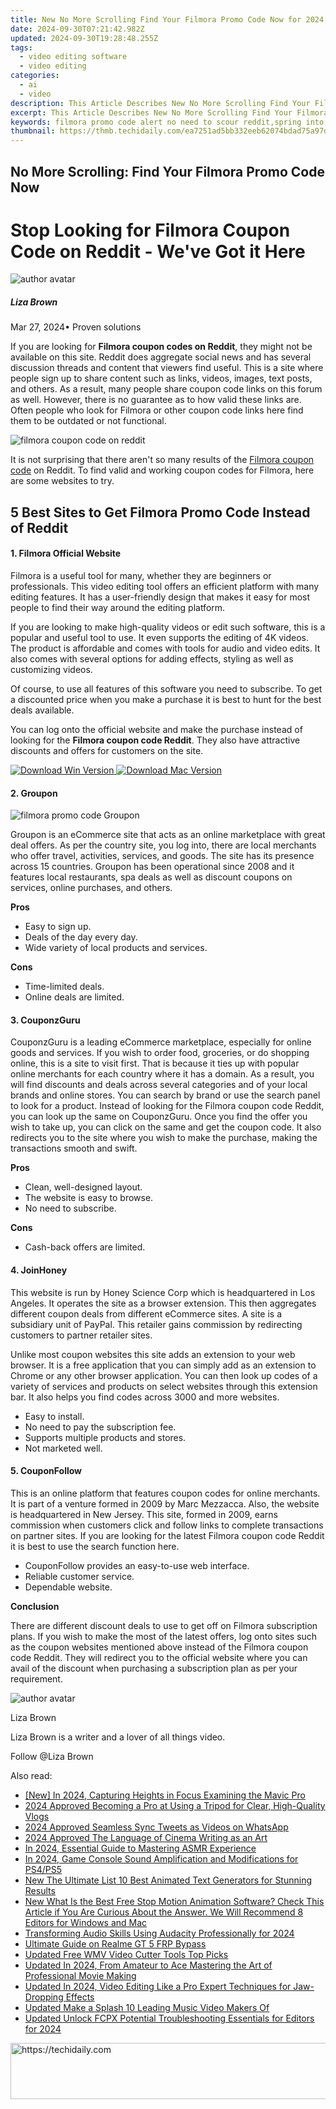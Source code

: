 ```yaml
---
title: New No More Scrolling Find Your Filmora Promo Code Now for 2024
date: 2024-09-30T07:21:42.982Z
updated: 2024-09-30T19:28:48.255Z
tags: 
  - video editing software
  - video editing
categories: 
  - ai
  - video
description: This Article Describes New No More Scrolling Find Your Filmora Promo Code Now for 2024
excerpt: This Article Describes New No More Scrolling Find Your Filmora Promo Code Now for 2024
keywords: filmora promo code alert no need to scour reddit,spring into action limited time filmora coupon code for march 2024,filmora deals and discounts 2024 your go to guide for savings,no more scrolling find your filmora promo code now,filmora promo codes 2024 your ultimate guide to savings,no more scrolling find the best filmora coupon codes inside,filmora promo codes 2024 your complete resource for discounts
thumbnail: https://thmb.techidaily.com/ea7251ad5bb332eeb62074bdad75a97d412bc5c90367153732b7b65655c151cd.jpg
---
```


## No More Scrolling: Find Your Filmora Promo Code Now

# Stop Looking for Filmora Coupon Code on Reddit - We've Got it Here

![author avatar](https://lh5.googleusercontent.com/-AIMmjowaFs4/AAAAAAAAAAI/AAAAAAAAABc/Y5UmwDaI7HU/s250-c-k/photo.jpg)

##### Liza Brown

 Mar 27, 2024• Proven solutions

If you are looking for **Filmora coupon codes on Reddit**, they might not be available on this site. Reddit does aggregate social news and has several discussion threads and content that viewers find useful. This is a site where people sign up to share content such as links, videos, images, text posts, and others. As a result, many people share coupon code links on this forum as well. However, there is no guarantee as to how valid these links are. Often people who look for Filmora or other coupon code links here find them to be outdated or not functional.

![filmora coupon code on reddit](https://images.wondershare.com/filmora/article-images/2021/filmora-coupon-code-reddit.jpg)

It is not surprising that there aren't so many results of the [Filmora coupon code](https://tools.techidaily.com/wondershare/filmora/download/) on Reddit. To find valid and working coupon codes for Filmora, here are some websites to try.

## 5 Best Sites to Get Filmora Promo Code Instead of Reddit

#### 1. Filmora Official Website

Filmora is a useful tool for many, whether they are beginners or professionals. This video editing tool offers an efficient platform with many editing features. It has a user-friendly design that makes it easy for most people to find their way around the editing platform.

If you are looking to make high-quality videos or edit such software, this is a popular and useful tool to use. It even supports the editing of 4K videos. The product is affordable and comes with tools for audio and video edits. It also comes with several options for adding effects, styling as well as customizing videos.

Of course, to use all features of this software you need to subscribe. To get a discounted price when you make a purchase it is best to hunt for the best deals available.

You can log onto the official website and make the purchase instead of looking for the **Filmora coupon code Reddit**. They also have attractive discounts and offers for customers on the site.

[![Download Win Version](https://images.wondershare.com/filmora/guide/download-btn-win.jpg) ](https://tools.techidaily.com/wondershare/filmora/download/) [![Download Mac Version](https://images.wondershare.com/filmora/guide/download-btn-mac.jpg) ](https://tools.techidaily.com/wondershare/filmora/download/)

#### 2. Groupon

![filmora promo code Groupon](https://images.wondershare.com/filmora/article-images/2021/filmora-promo-code-groupon.jpg)

Groupon is an eCommerce site that acts as an online marketplace with great deal offers. As per the country site, you log into, there are local merchants who offer travel, activities, services, and goods. The site has its presence across 15 countries. Groupon has been operational since 2008 and it features local restaurants, spa deals as well as discount coupons on services, online purchases, and others.

**Pros**

* Easy to sign up.
* Deals of the day every day.
* Wide variety of local products and services.

**Cons**

* Time-limited deals.
* Online deals are limited.

#### 3. CouponzGuru

CouponzGuru is a leading eCommerce marketplace, especially for online goods and services. If you wish to order food, groceries, or do shopping online, this is a site to visit first. That is because it ties up with popular online merchants for each country where it has a domain. As a result, you will find discounts and deals across several categories and of your local brands and online stores. You can search by brand or use the search panel to look for a product. Instead of looking for the Filmora coupon code Reddit, you can look up the same on CouponzGuru. Once you find the offer you wish to take up, you can click on the same and get the coupon code. It also redirects you to the site where you wish to make the purchase, making the transactions smooth and swift.

**Pros**

* Clean, well-designed layout.
* The website is easy to browse.
* No need to subscribe.

**Cons**

* Cash-back offers are limited.

#### 4. JoinHoney

This website is run by Honey Science Corp which is headquartered in Los Angeles. It operates the site as a browser extension. This then aggregates different coupon deals from different eCommerce sites. A site is a subsidiary unit of PayPal. This retailer gains commission by redirecting customers to partner retailer sites.

Unlike most coupon websites this site adds an extension to your web browser. It is a free application that you can simply add as an extension to Chrome or any other browser application. You can then look up codes of a variety of services and products on select websites through this extension bar. It also helps you find codes across 3000 and more websites.

* Easy to install.
* No need to pay the subscription fee.
* Supports multiple products and stores.
* Not marketed well.

#### 5. CouponFollow

This is an online platform that features coupon codes for online merchants. It is part of a venture formed in 2009 by Marc Mezzacca. Also, the website is headquartered in New Jersey. This site, formed in 2009, earns commission when customers click and follow links to complete transactions on partner sites. If you are looking for the latest Filmora coupon code Reddit it is best to use the search function here.

* CouponFollow provides an easy-to-use web interface.
* Reliable customer service.
* Dependable website.

**Conclusion**

There are different discount deals to use to get off on Filmora subscription plans. If you wish to make the most of the latest offers, log onto sites such as the coupon websites mentioned above instead of the Filmora coupon code Reddit. They will redirect you to the official website where you can avail of the discount when purchasing a subscription plan as per your requirement.

![author avatar](https://lh5.googleusercontent.com/-AIMmjowaFs4/AAAAAAAAAAI/AAAAAAAAABc/Y5UmwDaI7HU/s250-c-k/photo.jpg)

Liza Brown

Liza Brown is a writer and a lover of all things video.

Follow @Liza Brown

<ins class="adsbygoogle"
      style="display:block"
      data-ad-client="ca-pub-7571918770474297"
      data-ad-slot="8358498916"
      data-ad-format="auto"
      data-full-width-responsive="true"></ins>

<span class="atpl-alsoreadstyle">Also read:</span>
<div><ul>
<li><a href="https://fox-glue.techidaily.com/new-in-2024-capturing-heights-in-focus-examining-the-mavic-pro/"><u>[New] In 2024, Capturing Heights in Focus Examining the Mavic Pro</u></a></li>
<li><a href="https://youtube-webster.techidaily.com/approved-becoming-a-pro-at-using-a-tripod-for-clear-high-quality-vlogs/"><u>2024 Approved Becoming a Pro at Using a Tripod for Clear, High-Quality Vlogs</u></a></li>
<li><a href="https://twitter-clips.techidaily.com/2024-approved-seamless-sync-tweets-as-videos-on-whatsapp/"><u>2024 Approved Seamless Sync Tweets as Videos on WhatsApp</u></a></li>
<li><a href="https://some-approaches.techidaily.com/2024-approved-the-language-of-cinema-writing-as-an-art/"><u>2024 Approved The Language of Cinema Writing as an Art</u></a></li>
<li><a href="https://youtube-video-recordings.techidaily.com/in-2024-essential-guide-to-mastering-asmr-experience/"><u>In 2024, Essential Guide to Mastering ASMR Experience</u></a></li>
<li><a href="https://some-techniques.techidaily.com/in-2024-game-console-sound-amplification-and-modifications-for-ps4ps5/"><u>In 2024, Game Console Sound Amplification and Modifications for PS4/PS5</u></a></li>
<li><a href="https://ai-driven-video-production.techidaily.com/new-the-ultimate-list-10-best-animated-text-generators-for-stunning-results/"><u>New The Ultimate List 10 Best Animated Text Generators for Stunning Results</u></a></li>
<li><a href="https://ai-driven-video-production.techidaily.com/new-what-is-the-best-free-stop-motion-animation-software-check-this-article-if-you-are-curious-about-the-answer-we-will-recommend-8-editors-for-windows-and-/"><u>New What Is the Best Free Stop Motion Animation Software? Check This Article if You Are Curious About the Answer. We Will Recommend 8 Editors for Windows and Mac</u></a></li>
<li><a href="https://vp-tips.techidaily.com/transforming-audio-skills-using-audacity-professionally-for-2024/"><u>Transforming Audio Skills Using Audacity Professionally for 2024</u></a></li>
<li><a href="https://android-frp.techidaily.com/ultimate-guide-on-realme-gt-5-frp-bypass-by-drfone-android/"><u>Ultimate Guide on Realme GT 5 FRP Bypass</u></a></li>
<li><a href="https://ai-driven-video-production.techidaily.com/updated-free-wmv-video-cutter-tools-top-picks/"><u>Updated Free WMV Video Cutter Tools Top Picks</u></a></li>
<li><a href="https://ai-driven-video-production.techidaily.com/updated-in-2024-from-amateur-to-ace-mastering-the-art-of-professional-movie-making/"><u>Updated In 2024, From Amateur to Ace Mastering the Art of Professional Movie Making</u></a></li>
<li><a href="https://ai-driven-video-production.techidaily.com/updated-in-2024-video-editing-like-a-pro-expert-techniques-for-jaw-dropping-effects/"><u>Updated In 2024, Video Editing Like a Pro Expert Techniques for Jaw-Dropping Effects</u></a></li>
<li><a href="https://ai-driven-video-production.techidaily.com/updated-make-a-splash-10-leading-music-video-makers-of/"><u>Updated Make a Splash 10 Leading Music Video Makers Of</u></a></li>
<li><a href="https://ai-driven-video-production.techidaily.com/updated-unlock-fcpx-potential-troubleshooting-essentials-for-editors-for-2024/"><u>Updated Unlock FCPX Potential Troubleshooting Essentials for Editors for 2024</u></a></li>
</ul></div>

<!-- affiliate ads begin -->
<a href="https://appsumo.8odi.net/c/5597632/2151889/7443" target="_top" id="2151889">
  <img src="//a.impactradius-go.com/display-ad/7443-2151889" border="0" alt="https://techidaily.com" width="728" height="90"/>
</a>
<img height="0" width="0" src="https://appsumo.8odi.net/i/5597632/2151889/7443" style="position:absolute;visibility:hidden;" border="0" />
<!-- affiliate ads end -->

